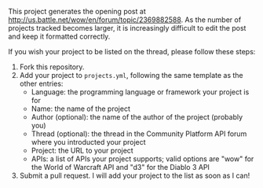 This project generates the opening post at http://us.battle.net/wow/en/forum/topic/2369882588. As the number of projects tracked becomes larger, it is increasingly difficult to edit the post and keep it formatted correctly.

If you wish your project to be listed on the thread, please follow these steps:

 1. Fork this repository.
 2. Add your project to `projects.yml`, following the same template as the other entries:
    * Language: the programming language or framework your project is for
    * Name: the name of the project
    * Author (optional): the name of the author of the project (probably you)
    * Thread (optional): the thread in the Community Platform API forum where you introducted your project
    * Project: the URL to your project
    * APIs: a list of APIs your project supports; valid options are "wow" for the World of Warcraft API and "d3" for the Diablo 3 API
 3. Submit a pull request. I will add your project to the list as soon as I can!

